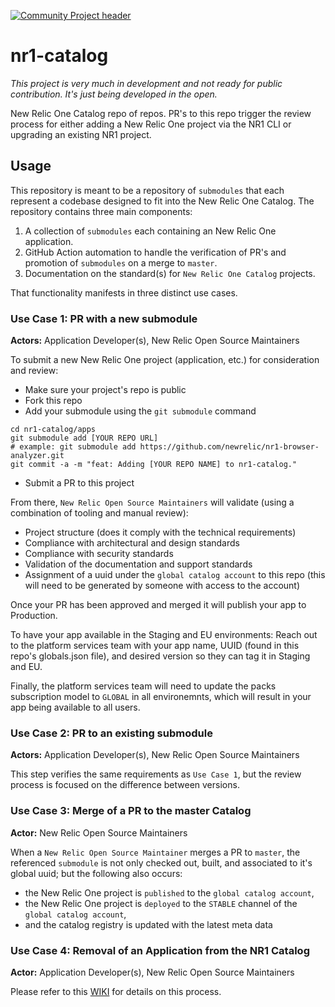[![Community Project header](https://github.com/newrelic/open-source-office/raw/master/examples/categories/images/Community_Project.png)](https://github.com/newrelic/open-source-office/blob/master/examples/categories/index.md#category-community-project)

# nr1-catalog

_This project is very much in development and not ready for public contribution. It's just being developed in the open._

New Relic One Catalog repo of repos. PR's to this repo trigger the review process for either adding a New Relic One project via the NR1 CLI or upgrading an existing NR1 project.

## Usage

This repository is meant to be a repository of `submodules` that each represent a codebase designed to fit into the New Relic One Catalog. The repository contains three main components:

1. A collection of `submodules` each containing an New Relic One application.
2. GitHub Action automation to handle the verification of PR's and promotion of `submodules` on a merge to `master`.
3. Documentation on the standard(s) for `New Relic One Catalog` projects.

That functionality manifests in three distinct use cases.

### Use Case 1: PR with a new submodule

**Actors:** Application Developer(s), New Relic Open Source Maintainers

To submit a new New Relic One project (application, etc.) for consideration and review:

- Make sure your project's repo is public
- Fork this repo
- Add your submodule using the `git submodule` command

```
cd nr1-catalog/apps
git submodule add [YOUR REPO URL]
# example: git submodule add https://github.com/newrelic/nr1-browser-analyzer.git
git commit -a -m "feat: Adding [YOUR REPO NAME] to nr1-catalog."
```

- Submit a PR to this project

From there, `New Relic Open Source Maintainers` will validate (using a combination of tooling and manual review):

- Project structure (does it comply with the technical requirements)
- Compliance with architectural and design standards
- Compliance with security standards
- Validation of the documentation and support standards
- Assignment of a uuid under the `global catalog account` to this repo (this will need to be generated by someone with access to the account)

Once your PR has been approved and merged it will publish your app to Production.

To have your app available in the Staging and EU environments:
Reach out to the platform services team with your app name, UUID (found in this repo's globals.json file), and desired version so they can tag it in Staging and EU.

Finally, the platform services team will need to update the packs subscription model to `GLOBAL` in all environemnts, which will result in your app being available to all users.

### Use Case 2: PR to an existing submodule

**Actors:** Application Developer(s), New Relic Open Source Maintainers

This step verifies the same requirements as `Use Case 1`, but the review process is focused on the difference between versions.

### Use Case 3: Merge of a PR to the master Catalog

**Actor:** New Relic Open Source Maintainers

When a `New Relic Open Source Maintainer` merges a PR to `master`, the referenced `submodule` is not only checked out, built, and associated to it's global uuid; but the following also occurs:

- the New Relic One project is `published` to the `global catalog account`,
- the New Relic One project is `deployed` to the `STABLE` channel of the `global catalog account`,
- and the catalog registry is updated with the latest meta data

### Use Case 4: Removal of an Application from the NR1 Catalog

**Actor:** Application Developer(s), New Relic Open Source Maintainers

Please refer to this [WIKI](https://github.com/newrelic/nr1-catalog/wiki/New-Relic-One-App-Catalog-How-To-Guide#removing-an-app-from-the-nr1-catalog) for details on this process.
